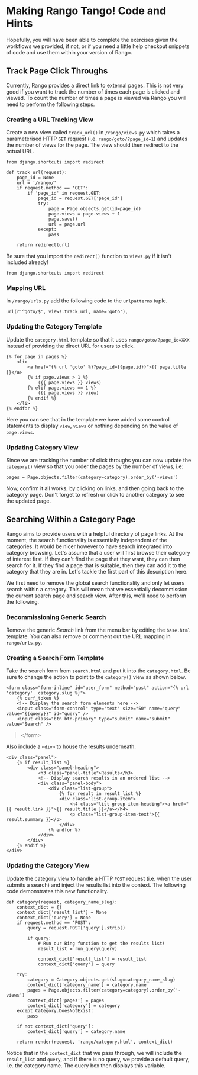 Making Rango Tango! Code and Hints
==================================

Hopefully, you will have been able to complete the exercises given the
workflows we provided, if not, or if you need a little help checkout
snippets of code and use them within your version of Rango.

Track Page Click Throughs
-------------------------

Currently, Rango provides a direct link to external pages. This is not
very good if you want to track the number of times each page is clicked
and viewed. To count the number of times a page is viewed via Rango you
will need to perform the following steps.

### Creating a URL Tracking View

Create a new view called `track_url()` in `/rango/views.py` which takes
a parameterised HTTP `GET` request (i.e. `rango/goto/?page_id=1`) and
updates the number of views for the page. The view should then redirect
to the actual URL.

``` {.sourceCode .python}
from django.shortcuts import redirect

def track_url(request):
    page_id = None
    url = '/rango/'
    if request.method == 'GET':
        if 'page_id' in request.GET:
            page_id = request.GET['page_id']
            try:
                page = Page.objects.get(id=page_id)
                page.views = page.views + 1
                page.save()
                url = page.url
            except:
                pass

    return redirect(url)
```

Be sure that you import the `redirect()` function to `views.py` if it
isn't included already!

``` {.sourceCode .python}
from django.shortcuts import redirect
```

### Mapping URL

In `/rango/urls.py` add the following code to the `urlpatterns` tuple.

``` {.sourceCode .python}
url(r'^goto/$', views.track_url, name='goto'),
```

### Updating the Category Template

Update the `category.html` template so that it uses
`rango/goto/?page_id=XXX` instead of providing the direct URL for users
to click.

``` {.sourceCode .html}
{% for page in pages %}
    <li>
        <a href="{% url 'goto' %}?page_id={{page.id}}">{{ page.title }}</a>
        {% if page.views > 1 %}
            ({{ page.views }} views)
        {% elif page.views == 1 %}
            ({{ page.views }} view)
        {% endif %}
    </li>
{% endfor %}
```

Here you can see that in the template we have added some control
statements to display `view`, `views` or nothing depending on the value
of `page.views`.

### Updating Category View

Since we are tracking the number of click throughs you can now update
the `category()` view so that you order the pages by the number of
views, i.e:

``` {.sourceCode .python}
pages = Page.objects.filter(category=category).order_by('-views')
```

Now, confirm it all works, by clicking on links, and then going back to
the category page. Don't forget to refresh or click to another category
to see the updated page.

Searching Within a Category Page
--------------------------------

Rango aims to provide users with a helpful directory of page links. At
the moment, the search functionality is essentially independent of the
categories. It would be nicer however to have search integrated into
category browsing. Let's assume that a user will first browse their
category of interest first. If they can't find the page that they want,
they can then search for it. If they find a page that is suitable, then
they can add it to the category that they are in. Let's tackle the first
part of this description here.

We first need to remove the global search functionality and only let
users search within a category. This will mean that we essentially
decommission the current search page and search view. After this, we'll
need to perform the following.

### Decommissioning Generic Search

Remove the generic *Search* link from the menu bar by editing the
`base.html` template. You can also remove or comment out the URL mapping
in `rango/urls.py`.

### Creating a Search Form Template

Take the search form from `search.html` and put it into the
`category.html`. Be sure to change the action to point to the
`category()` view as shown below.

``` {.sourceCode .html}
<form class="form-inline" id="user_form" method="post" action="{% url 'category'  category.slug %}">
    {% csrf_token %}
    <!-- Display the search form elements here -->
    <input class="form-control" type="text" size="50" name="query" value="{{query}}" id="query" />
    <input class="btn btn-primary" type="submit" name="submit" value="Search" />
```

> \</form\>

Also include a `<div>` to house the results underneath.

``` {.sourceCode .html}
<div class="panel">
    {% if result_list %}
        <div class="panel-heading">
            <h3 class="panel-title">Results</h3>
            <!-- Display search results in an ordered list -->
            <div class="panel-body">
                <div class="list-group">
                    {% for result in result_list %}
                    <div class="list-group-item">
                        <h4 class="list-group-item-heading"><a href="{{ result.link }}">{{ result.title }}</a></h4>
                        <p class="list-group-item-text">{{ result.summary }}</p>
                    </div>
                {% endfor %}
            </div>
        </div>
    {% endif %}
</div>
```

### Updating the Category View

Update the category view to handle a HTTP `POST` request (i.e. when the
user submits a search) and inject the results list into the context. The
following code demonstrates this new functionality.

``` {.sourceCode .python}
def category(request, category_name_slug):
    context_dict = {}
    context_dict['result_list'] = None
    context_dict['query'] = None
    if request.method == 'POST':
        query = request.POST['query'].strip()

        if query:
            # Run our Bing function to get the results list!
            result_list = run_query(query)

            context_dict['result_list'] = result_list
            context_dict['query'] = query

    try:
        category = Category.objects.get(slug=category_name_slug)
        context_dict['category_name'] = category.name
        pages = Page.objects.filter(category=category).order_by('-views')
        context_dict['pages'] = pages
        context_dict['category'] = category
    except Category.DoesNotExist:
        pass

    if not context_dict['query']:
        context_dict['query'] = category.name

    return render(request, 'rango/category.html', context_dict)
```

Notice that in the `context_dict` that we pass through, we will include
the `result_list` and `query`, and if there is no query, we provide a
default query, i.e. the category name. The query box then displays this
variable.
